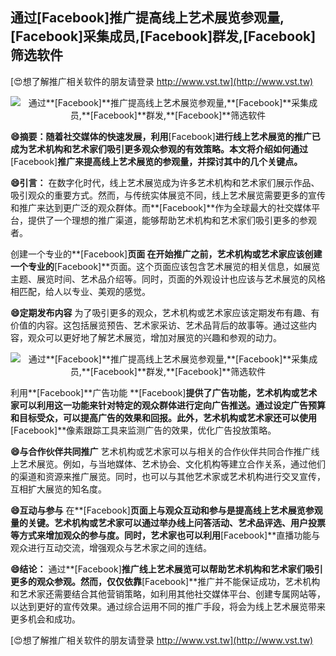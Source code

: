 ## **通过**[Facebook]**推广提高线上艺术展览参观量,**[Facebook]**采集成员,**[Facebook]**群发,**[Facebook]**筛选软件**

[😍想了解推广相关软件的朋友请登录 http://www.vst.tw](http://www.vst.tw)

 <center><img src="https://vst.tw/MP4/tuiguang/png/8.png" alt="通过**[Facebook]**推广提高线上艺术展览参观量,**[Facebook]**采集成员,**[Facebook]**群发,**[Facebook]**筛选软件"></center>

**😄摘要：随着社交媒体的快速发展，利用**[Facebook]**进行线上艺术展览的推广已成为艺术机构和艺术家们吸引更多观众参观的有效策略。本文将介绍如何通过**[Facebook]**推广来提高线上艺术展览的参观量，并探讨其中的几个关键点。**

**😄引言：**
在数字化时代，线上艺术展览成为许多艺术机构和艺术家们展示作品、吸引观众的重要方式。然而，与传统实体展览不同，线上艺术展览需要更多的宣传和推广来达到更广泛的观众群体。而**[Facebook]**作为全球最大的社交媒体平台，提供了一个理想的推广渠道，能够帮助艺术机构和艺术家们吸引更多的参观者。

创建一个专业的**[Facebook]**页面
在开始推广之前，艺术机构或艺术家应该创建一个专业的**[Facebook]**页面。这个页面应该包含艺术展览的相关信息，如展览主题、展览时间、艺术品介绍等。同时，页面的外观设计也应该与艺术展览的风格相匹配，给人以专业、美观的感觉。

**😄定期发布内容**
为了吸引更多的观众，艺术机构或艺术家应该定期发布有趣、有价值的内容。这包括展览预告、艺术家采访、艺术品背后的故事等。通过这些内容，观众可以更好地了解艺术展览，增加对展览的兴趣和参观的动力。

 <center><img src="https://vst.tw/MP4/tuiguang/png/6.png" alt="通过**[Facebook]**推广提高线上艺术展览参观量,**[Facebook]**采集成员,**[Facebook]**群发,**[Facebook]**筛选软件"></center>

利用**[Facebook]**广告功能
**[Facebook]**提供了广告功能，艺术机构或艺术家可以利用这一功能来针对特定的观众群体进行定向广告推送。通过设定广告预算和目标受众，可以提高广告的效果和回报。此外，艺术机构或艺术家还可以使用**[Facebook]**像素跟踪工具来监测广告的效果，优化广告投放策略。

**😄与合作伙伴共同推广**
艺术机构或艺术家可以与相关的合作伙伴共同合作推广线上艺术展览。例如，与当地媒体、艺术协会、文化机构等建立合作关系，通过他们的渠道和资源来推广展览。同时，也可以与其他艺术家或艺术机构进行交叉宣传，互相扩大展览的知名度。

**😄互动与参与**
在**[Facebook]**页面上与观众互动和参与是提高线上艺术展览参观量的关键。艺术机构或艺术家可以通过举办线上问答活动、艺术品评选、用户投票等方式来增加观众的参与度。同时，艺术家也可以利用**[Facebook]**直播功能与观众进行互动交流，增强观众与艺术家之间的连结。

**😄结论：**
通过**[Facebook]**推广线上艺术展览可以帮助艺术机构和艺术家们吸引更多的观众参观。然而，仅仅依靠**[Facebook]**推广并不能保证成功，艺术机构和艺术家还需要结合其他营销策略，如利用其他社交媒体平台、创建专属网站等，以达到更好的宣传效果。通过综合运用不同的推广手段，将会为线上艺术展览带来更多机会和成功。

[😍想了解推广相关软件的朋友请登录 http://www.vst.tw](http://www.vst.tw)



